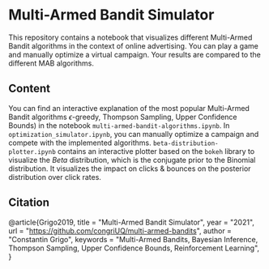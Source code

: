# Multi-Armed Bandit Simulator
This repository contains a notebook that visualizes different Multi-Armed Bandit algorithms in the context of online advertising. You can play a game and manually optimize a virtual campaign. Your results are compared to the different MAB algorithms. 

## Content
You can find an interactive explanation of the most popular Multi-Armed Bandit algorithms $\epsilon$-greedy, Thompson Sampling, Upper Confidence Bounds) in the notebook `multi-armed-bandit-algorithms.ipynb`. In `optimization_simulator.ipynb`, you can manually optimize a campaign and compete with the implemented algorithms. `beta-distribution-plotter.ipynb` contains an interactive plotter based on the `bokeh` library to visualize the $Beta$ distribution, which is the conjugate prior to the Binomial distribution. It visualizes the impact on clicks & bounces on the posterior distribution over click rates.

## Citation
@article{Grigo2019,
title = "Multi-Armed Bandit Simulator",
year = "2021",
url = "https://github.com/congriUQ/multi-armed-bandits",
author = "Constantin Grigo",
keywords = "Multi-Armed Bandits, Bayesian Inference, Thompson Sampling, Upper Confidence Bounds, Reinforcement Learning",
}
